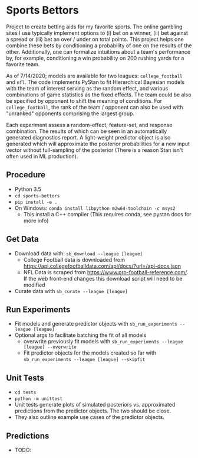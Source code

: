 # Sports Bettors

Project to create betting aids for my favorite sports. The online gambling sites I use typically implement options 
to (i) bet on a winner, (ii) bet against a spread or (iii) bet an over / under on total points. This project helps one
combine these bets by conditioning a probability of one on the results of the other. Additionally, one can formalize
intuitions about a team's performance by, for example, conditioning a win probability on 200 rushing yards for a 
favorite team.

As of 7/14/2020; models are available for two leagues: `college_football` and `nfl`. The code implements PyStan to 
fit Hierarchical Bayesian models with the team of interest serving as the random effect, and various combinations of 
game statistics as the fixed effects. The team could be also be specified by opponent to shift the meaning of 
conditions. For `college_football`, the rank of the team / opponent can also be used with "unranked" opponents 
comprising the largest group.

Each experiment assess a random-effect, feature-set, and response combination. The results of which can be seen in an
automatically generated diagnostics report. A light-weight predictor object is also generated which will approximate the
posterior probabilities for a new input vector without full-sampling of the posterior (There is a reason Stan isn't 
often used in ML production).

## Procedure

- Python 3.5
- `cd sports-bettors`
- `pip install -e .`
- On Windows: `conda install libpython m2w64-toolchain -c msys2`
    - This install a C++ compiler (This requires conda, see pystan docs for more info)

## Get Data

- Download data with: `sb_download --league [league]`
    - College Football data is downloaded from https://api.collegefootballdata.com/api/docs/?url=/api-docs.json
    - NFL Data is scraped from https://www.pro-football-reference.com/. If the web front-end changes this download 
    script will need to be modified
- Curate data with `sb_curate --league [league]`

## Run Experiments

- Fit models and generate predictor objects with `sb_run_experiments --league [league]`
- Optional args to facilitate batching the fit of all models
    - overwrite previously fit models with `sb_run_experiments --league [league] --overwrite`
    - Fit predictor objects for the models created so far with `sb_run_experiments --league [league] --skipfit`

## Unit Tests

- `cd tests`
- `python -m unittest`
- Unit tests generate plots of simulated posteriors vs. approximated predictions from the predictor objects. The 
two should be close. 
- They also outline example use cases of the predictor objects.

## Predictions

- TODO: 
